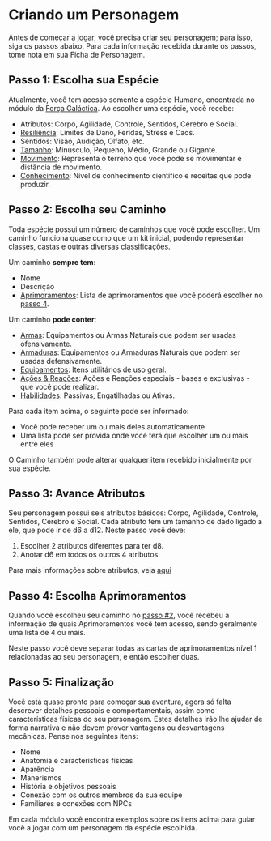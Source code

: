 # Criando um Personagem

Antes de começar a jogar, você precisa criar seu personagem; para isso, siga os passos abaixo. Para cada informação recebida durante os passos, tome nota em sua Ficha de Personagem.

## Passo 1: Escolha sua Espécie

Atualmente, você tem acesso somente a espécie Humano, encontrada no módulo da [Força Galáctica](../2_galactic_force/index.md). Ao escolher uma espécie, você recebe:

* Atributos: Corpo, Agilidade, Controle, Sentidos, Cérebro e Social.
* [Resiliência](resilience.md): Limites de Dano, Feridas, Stress e Caos.
* Sentidos: Visão, Audição, Olfato, etc.
* [Tamanho](../combat.md#tamanhos-de-criaturas): Minúsculo, Pequeno, Médio, Grande ou Gigante.
* [Movimento](../character/movement.md): Representa o terreno que você pode se movimentar e distância de movimento.
* [Conhecimento](../character/knowledge.md): Nível de conhecimento científico e receitas que pode produzir.

## Passo 2: Escolha seu Caminho

Toda espécie possui um número de caminhos que você pode escolher. Um caminho funciona quase como que um kit inicial, podendo representar classes, castas e outras diversas classificações.

Um caminho **sempre tem**:

* Nome
* Descrição
* [Aprimoramentos](progression.md): Lista de aprimoramentos que você poderá escolher no [passo 4](creation.md#passo-4-escolha-aprimoramentos).

Um caminho **pode conter**:

* [Armas](weapons.md): Equipamentos ou Armas Naturais que podem ser usadas ofensivamente.
* [Armaduras](armor.md): Equipamentos ou Armaduras Naturais que podem ser usadas defensivamente.
* [Equipamentos](inventory.md): Itens utilitários de uso geral.
* [Ações & Reações](moves.md): Ações e Reações especiais - bases e exclusivas - que você pode realizar.
* [Habilidades](abilities.md): Passivas, Engatilhadas ou Ativas.

Para cada item acima, o seguinte pode ser informado:

* Você pode receber um ou mais deles automaticamente
* Uma lista pode ser provida onde você terá que escolher um ou mais entre eles

O Caminho também pode alterar qualquer item recebido inicialmente por sua espécie.

## Passo 3: Avance Atributos

Seu personagem possui seis atributos básicos: Corpo, Agilidade, Controle, Sentidos, Cérebro e Social. Cada atributo tem um tamanho de dado ligado a ele, que pode ir de d6 a d12. Neste passo você deve:

1. Escolher 2 atributos diferentes para ter d8.
2. Anotar d6 em todos os outros 4 atributos.

Para mais informações sobre atributos, veja [aqui](attributes.md)

## Passo 4: Escolha Aprimoramentos

Quando você escolheu seu caminho no [passo #2](creation.md#passo-2-escolha-seu-caminho), você recebeu a informação de quais Aprimoramentos você tem acesso, sendo geralmente uma lista de 4 ou mais.

Neste passo você deve separar todas as cartas de aprimoramentos nível 1 relacionadas ao seu personagem, e então escolher duas.

## Passo 5: Finalização

Você está quase pronto para começar sua aventura, agora só falta descrever detalhes pessoais e comportamentais, assim como características físicas do seu personagem. Estes detalhes irão lhe ajudar de forma narrativa e não devem prover vantagens ou desvantagens mecânicas. Pense nos seguintes itens:

* Nome
* Anatomia e características físicas
* Aparência
* Manerismos
* História e objetivos pessoais
* Conexão com os outros membros da sua equipe
* Familiares e conexões com NPCs

Em cada módulo você encontra exemplos sobre os itens acima para guiar você a jogar com um personagem da espécie escolhida.
